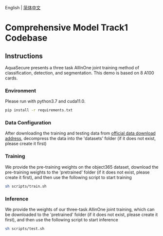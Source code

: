 
English | [简体中文](README_ch.md)

# Comprehensive Model Track1 Codebase

## Instructions

AquaSecure presents a three task AllInOne joint training method of classification, detection, and segmentation. This demo is based on 8 A100 cards.

### Environment

Please run with python3.7 and cuda11.0. 

```bash
pip install -r requirements.txt
```

### Data Configuration

After downloading the training and testing data from [official data download address](https://aistudio.baidu.com/aistudio/datasetdetail/203253), decompress the data into the 'datasets' folder (if it does not exist, please create it first)

### Training

We provide the pre-training weights on the object365 dataset, download the pre-training weights to the 'pretrained' folder (if it does not exist, please create it first), and then use the following script to start training

```bash
sh scripts/train.sh
```

### Inference

We provide the weights of our three-task AllinOne joint training, which can be downloaded to the 'pretrained' folder (if it does not exist, please create it first), and then use the following script to start inference

```bash
sh scripts/test.sh
```